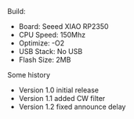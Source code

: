 Build:
 * Board: Seeed XIAO RP2350 
 * CPU Speed: 150Mhz
 * Optimize: -O2
 * USB Stack: No USB
 * Flash Size: 2MB

Some history
 * Version 1.0 initial release
 * Version 1.1 added CW filter
 * Version 1.2 fixed announce delay
